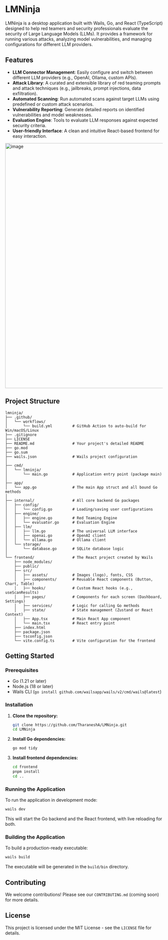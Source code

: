 # LMNinja

LMNinja is a desktop application built with Wails, Go, and React (TypeScript) designed to help red teamers and security professionals evaluate the security of Large Language Models (LLMs). It provides a framework for running various attacks, analyzing model vulnerabilities, and managing configurations for different LLM providers.

## Features

- **LLM Connector Management**: Easily configure and switch between different LLM providers (e.g., OpenAI, Ollama, custom APIs).
- **Attack Library**: A curated and extensible library of red teaming prompts and attack techniques (e.g., jailbreaks, prompt injections, data exfiltration).
- **Automated Scanning**: Run automated scans against target LLMs using predefined or custom attack scenarios.
- **Vulnerability Reporting**: Generate detailed reports on identified vulnerabilities and model weaknesses.
- **Evaluation Engine**: Tools to evaluate LLM responses against expected security criteria.
- **User-friendly Interface**: A clean and intuitive React-based frontend for easy interaction.

<img width="1265" height="783" alt="image" src="https://github.com/user-attachments/assets/b8a9f099-82eb-4687-bfe3-f9bf8d4de940" />


## Project Structure

```
lmninja/
├── .github/
│   └── workflows/
│       └── build.yml         # GitHub Action to auto-build for Win/macOS/Linux
├── .gitignore
├── LICENSE
├── README.md                 # Your project's detailed README
├── go.mod
├── go.sum
├── wails.json                # Wails project configuration
│
├── cmd/
│   └── lmninja/
│       └── main.go           # Application entry point (package main)
│
├── app/
│   └── app.go                # The main App struct and all bound Go methods
│
├── internal/                 # All core backend Go packages
│   ├── config/
│   │   └── config.go         # Loading/saving user configurations
│   ├── engine/
│   │   ├── engine.go         # Red Teaming Engine
│   │   └── evaluator.go      # Evaluation Engine
│   ├── llm/
│   │   ├── llm.go            # The universal LLM interface
│   │   ├── openai.go         # OpenAI client
│   │   └── ollama.go         # Ollama client
│   └── storage/
│       └── database.go       # SQLite database logic
│
└── frontend/                 # The React project created by Wails
    ├── node_modules/
    ├── public/
    ├── src/
    │   ├── assets/           # Images (logo), fonts, CSS
    │   ├── components/       # Reusable React components (Button, Chart, Table)
    │   ├── hooks/            # Custom React hooks (e.g., useScanResults)
    │   ├── pages/            # Components for each screen (Dashboard, Settings)
    │   ├── services/         # Logic for calling Go methods
    │   ├── state/            # State management (Zustand or React Context)
    │   ├── App.tsx           # Main React App component
    │   └── main.tsx          # React entry point
    ├── index.html
    ├── package.json
    ├── tsconfig.json
    └── vite.config.ts        # Vite configuration for the frontend
```

## Getting Started

### Prerequisites

- Go (1.21 or later)
- Node.js (18 or later)
- Wails CLI (`go install github.com/wailsapp/wails/v2/cmd/wails@latest`)

### Installation

1. **Clone the repository:**
   ```bash
   git clone https://github.com/TharaneshA/LMNinja.git
   cd LMNinja
   ```

2. **Install Go dependencies:**
   ```bash
   go mod tidy
   ```

3. **Install frontend dependencies:**
   ```bash
   cd frontend
   pnpm install
   cd ..
   ```

### Running the Application

To run the application in development mode:

```bash
wails dev
```

This will start the Go backend and the React frontend, with live reloading for both.

### Building the Application

To build a production-ready executable:

```bash
wails build
```

The executable will be generated in the `build/bin` directory.

## Contributing

We welcome contributions! Please see our `CONTRIBUTING.md` (coming soon) for more details.

## License

This project is licensed under the MIT License - see the `LICENSE` file for details.
